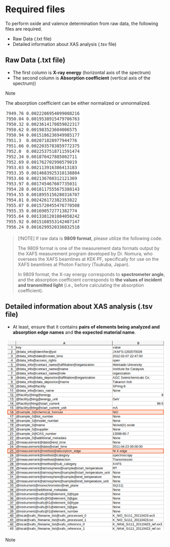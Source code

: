 # Required files

To perform oxide and valence determination from raw data, the following files are required.

+ Raw Data (.txt file)
+ Detailed information about XAS analysis (.tsv file)

## Raw Data (.txt file)
+ The first column is **X-ray energy** (horizontal axis of the spectrum)
+ The second column is **Absorption coefficient** (vertical axis of the spectrum))
> [!NOTE]
> The absorption coefficient can be either normalized or unnormalized.

![rawdata](/World/RawData_txtfile.png)

>
> [!NOTE]
> If raw data is **9809 format**, please utilize the following code.
>
> The 9809 format is one of the measurement data formats output by the XAFS measurement program developed by Dr. Nomura, who oversees the XAFS beamlines at KEK PF, specifically for use on the XAFS beamlines at Photon Factory (Tsukuba, Japan).
>
> In 9809 format, the X-ray energy corresponds to **spectrometer angle**, <br>and the absorption coefficient corresponds to **the values of incident and transmitted light** (i.e., before calculating the absorption coefficient).



## Detailed information about XAS analysis (.tsv file)
+ At least, ensure that it contains **pairs of elements being analyzed and absorption edge names** and **the expected material name**.

![tsvdata](/World/Detailed_Information_tsvfile.png)

> [!NOTE]
> 
